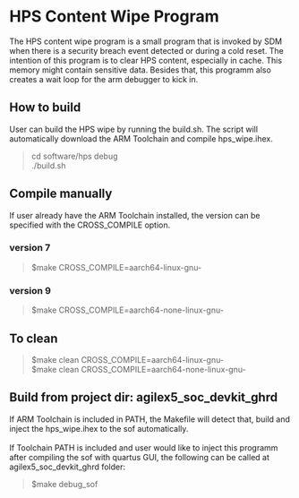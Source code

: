 # HPS Content Wipe Program

The HPS content wipe program is a small program that is invoked by SDM when there is a security breach event detected or during a cold reset. The intention of this program is to clear HPS content, especially in cache. This memory might contain sensitive data. Besides that, this programm also creates a wait loop for the arm debugger to kick in.

## How to build
User can build the HPS wipe by running the build.sh.
The script will automatically download the ARM Toolchain and compile hps_wipe.ihex.

> cd software/hps debug\
> ./build.sh

## Compile manually
If user already have the ARM Toolchain installed, the version can be specified with the CROSS_COMPILE option.
### version 7
> $make CROSS_COMPILE=aarch64-linux-gnu-
### version 9
> $make CROSS_COMPILE=aarch64-none-linux-gnu-

## To clean
> $make clean CROSS_COMPILE=aarch64-linux-gnu-\
> $make clean CROSS_COMPILE=aarch64-none-linux-gnu-

## Build from project dir: agilex5_soc_devkit_ghrd
If ARM Toolchain is included in PATH, the Makefile will detect that, build and inject the hps_wipe.ihex to the sof automatically.\
\
If Toolchain PATH is included and user would like to inject this programm after compiling the sof with quartus GUI, the following can be called at agilex5_soc_devkit_ghrd folder:
> $make debug_sof
